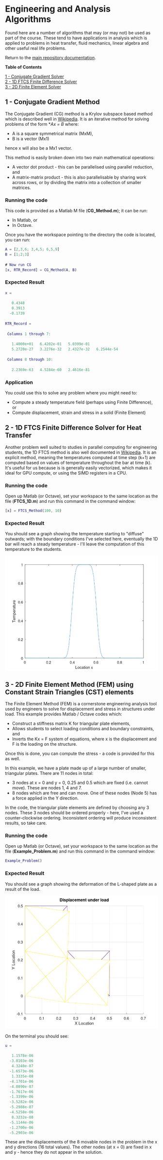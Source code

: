 # Engineering and Analysis Algorithms

Found here are a number of algorithms that may (or may not) be used as part of the course. These tend to have applications in analysis which is applied to problems in heat transfer, fluid mechanics, linear algebra and other useful real life problems.

Return to the [main repository documentation](./README.md).

**Table of Contents**

[1 - Conjugate Gradient Solver](#cg)  
[2 - 1D FTCS Finite Difference Solver](#1dftcs)  
[3 - 2D Finite Element Solver](#2dfem) 

<a id="cg"></a>
## 1 - Conjugate Gradient Method

The Conjugate Gradient (CG) method is a Krylov subspace based method which is described well in [Wikipedia](https://en.wikipedia.org/wiki/Conjugate_gradient_method). It is an iterative method for solving problems of the form **Ax = B* where:

* A is a square symmetrical matrix (MxM),
* B is a vector (Mx1)

hence x will also be a Mx1 vector.

This method is easily broken down into two main mathematical operations:

* A vector dot product - this can be parallelised using parallel reduction, and
* A matrix-matrix product - this is also parallelisable by sharing work across rows, or by dividing the matrix into a collection of smaller matrices.

### Running the code

This code is provided as a Matlab M file (**CG_Method.m**); it can be run:
* In Matlab, or
* In Octave.

Once you have the workspace pointing to the directory the code is located, you can run:

```matlab
A = [2,3,6; 3,4,5; 6,5,9]
B = [1;2;3]

# Now run CG
[x, RTR_Record] = CG_Method(A, B)
```
### Expected Result

```matlab
x =

   0.4348
   0.3913
  -0.1739

RTR_Record =

 Columns 1 through 7:

   1.4000e+01   6.4202e-01   5.0399e-01
   5.2720e-27   3.2276e-32   2.4327e-32   6.2544e-54

 Columns 8 through 10:

   2.2369e-63   4.5284e-60   2.4616e-81
```

### Application

You could use this to solve any problem where you might need to:
* Compute a steady temperature field (perhaps using Finite Difference), or
* Compute displacement, strain and stress in a solid (Finite Element)

<a id="1dftcs"></a>
## 2 - 1D FTCS Finite Difference Solver for Heat Transfer

Another problem well suited to studies in parallel computing for engineering students, the 1D FTCS method is also well documented in [Wikipedia](https://en.wikipedia.org/wiki/FTCS_scheme). It is an explicit method, meaning the temperatures computed at time step (k+1) are computed based on values of temperature throughout the bar at time (k). It's useful for us because is is generally easily vectorized, which makes it ideal for GPU compute, or using the SIMD registers in a CPU.

### Running the code

Open up Matlab (or Octave), set your workspace to the same location as the file (**FTCS_1D.m**) and run this command in the command window:

```matlab
[x] = FTCS_Method(100, 10)
```

### Expected Result

You should see a graph showing the temperature starting to "diffuse" outwards; with the boundary conditions I've selected here, eventually the 1D bar will reach a steady temperature - I'll leave the computation of this temperature to the students.

![image](./A_2_FTCS_Method/1D_FTCS_Tempreature.png)

<a id="2dfem"></a>
## 3 - 2D Finite Element Method (FEM) using Constant Strain Triangles (CST) elements

The Finite Element Method (FEM) is a cornerstone engineering analysis tool used by engineers to solve for displacement and stress in structures under load. This example provides Matlab / Octave codes which:
* Construct a stiffness matrix K for triangular plate elements,
* Allows students to select loading conditions and boundary constraints, and
* Inverts the Kx = F system of equations, where x is the displacement and F is the loading on the structure.

Once this is done, you can compute the stress - a code is provided for this as well.

In this example, we have a plate made up of a large number of smaller, triangular plates. There are 11 nodes in total:

* 3 nodes at x = 0 and y = 0, 0.25 and 0.5 which are fixed (i.e. cannot move). These are nodes 1, 4 and 7.
* 8 nodes which are free and can move. One of these nodes (Node 5) has a force applied in the Y direction.

In the code, the triangular plate elements are defined by choosing any 3 nodes. These 3 nodes should be ordered properly - here, I've used a counter-clockwise ordering. Inconsistent ordering will produce inconsistent results, so take care.


### Running the code

Open up Matlab (or Octave), set your workspace to the same location as the file (**Example_Problem.m**) and run this command in the command window:

```matlab
Example_Problem()
```

### Expected Result

You should see a graph showing the deformation of the L-shaped plate as a result of the load.

![image](./A_3_FEM_Method/Result.png)

On the terminal you should see:

```matlab
u =

   1.1578e-06
  -3.0103e-06
   4.3240e-07
  -1.6573e-06
   1.3335e-08
  -4.1701e-06
  -4.0890e-07
  -1.7617e-06
  -1.3399e-06
  -3.5282e-06
  -5.2988e-07
  -4.5258e-06
   8.3232e-08
  -5.1144e-06
  -1.2700e-06
  -5.2903e-06
```

These are the displacements of the 8 movable nodes in the problem in the x and y directions (16 total values). The other nodes (at x = 0) are fixed in x and y - hence they do not appear in the solution.